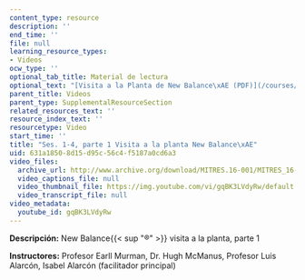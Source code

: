 ```yaml
---
content_type: resource
description: ''
end_time: ''
file: null
learning_resource_types:
- Videos
ocw_type: ''
optional_tab_title: Material de lectura
optional_text: "[Visita a la Planta de New Balance\xAE (PDF)](/courses/res-16-001-lean-enterprise-en-espanol-january-iap-2012/resources/mitres_16_001iap12_1-4_vis)"
parent_title: Videos
parent_type: SupplementalResourceSection
related_resources_text: ''
resource_index_text: ''
resourcetype: Video
start_time: ''
title: "Ses. 1-4, parte 1 Visita a la planta New Balance\xAE"
uid: 631a1850-8d15-d95c-56c4-f5187a0cd6a3
video_files:
  archive_url: http://www.archive.org/download/MITRES.16-001/MITRES_16-001_vid1_300k.mp4
  video_captions_file: null
  video_thumbnail_file: https://img.youtube.com/vi/gqBK3LVdyRw/default.jpg
  video_transcript_file: null
video_metadata:
  youtube_id: gqBK3LVdyRw
---
```


**Descripción:** New Balance{{< sup "®" >}} visita a la planta, parte 1

**Instructores:** Profesor Earll Murman, Dr. Hugh McManus, Profesor Luis Alarcón, Isabel Alarcón (facilitador principal)



